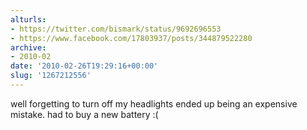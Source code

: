 ```yaml
---
alturls:
- https://twitter.com/bismark/status/9692696553
- https://www.facebook.com/17803937/posts/344879522280
archive:
- 2010-02
date: '2010-02-26T19:29:16+00:00'
slug: '1267212556'
---
```


well forgetting to turn off my headlights ended up being an expensive
mistake. had to buy a new battery :(

